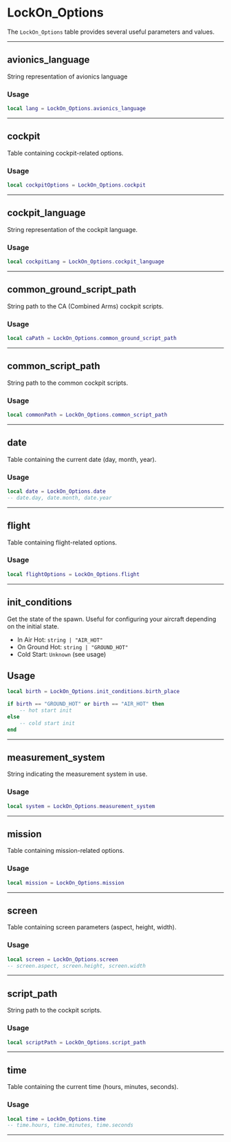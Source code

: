 # LockOn_Options
The `LockOn_Options` table provides several useful parameters and values.

---

## avionics_language
String representation of avionics language

### Usage
```lua
local lang = LockOn_Options.avionics_language
```

---

## cockpit
Table containing cockpit-related options.

### Usage
```lua
local cockpitOptions = LockOn_Options.cockpit
```

---

## cockpit_language
String representation of the cockpit language.

### Usage
```lua
local cockpitLang = LockOn_Options.cockpit_language
```

---

## common_ground_script_path
String path to the CA (Combined Arms) cockpit scripts.

### Usage
```lua
local caPath = LockOn_Options.common_ground_script_path
```

---

## common_script_path
String path to the common cockpit scripts.

### Usage
```lua
local commonPath = LockOn_Options.common_script_path
```

---

## date
Table containing the current date (day, month, year).

### Usage
```lua
local date = LockOn_Options.date
-- date.day, date.month, date.year
```

---

## flight
Table containing flight-related options.

### Usage
```lua
local flightOptions = LockOn_Options.flight
```

---

## init_conditions
Get the state of the spawn. Useful for configuring your aircraft depending on the initial state.

* In Air Hot: `string | "AIR_HOT"`
* On Ground Hot: `string | "GROUND_HOT"`
* Cold Start: `Unknown` (see usage)

## Usage
```lua
local birth = LockOn_Options.init_conditions.birth_place

if birth == "GROUND_HOT" or birth == "AIR_HOT" then
    -- hot start init
else
    -- cold start init
end
```

---

## measurement_system
String indicating the measurement system in use.

### Usage
```lua
local system = LockOn_Options.measurement_system
```

---

## mission
Table containing mission-related options.

### Usage
```lua
local mission = LockOn_Options.mission
```

---

## screen
Table containing screen parameters (aspect, height, width).

### Usage
```lua
local screen = LockOn_Options.screen
-- screen.aspect, screen.height, screen.width
```

---

## script_path
String path to the cockpit scripts.

### Usage
```lua
local scriptPath = LockOn_Options.script_path
```

---

## time
Table containing the current time (hours, minutes, seconds).

### Usage
```lua
local time = LockOn_Options.time
-- time.hours, time.minutes, time.seconds
```

---